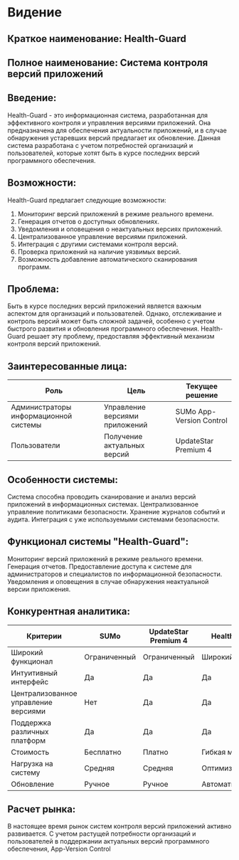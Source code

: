 # Видение

## Краткое наименование: Health-Guard

## Полное наименование: Система контроля версий приложений

## Введение:
Health-Guard - это информационная система, разработанная для эффективного контроля и управления версиями приложений. Она предназначена для обеспечения актуальности приложений, и в случае обнаружения устаревших версий предлагает их обновление. Данная система разработана с учетом потребностей организаций и пользователей, которые хотят быть в курсе последних версий программного обеспечения.

## Возможности:
Health-Guard предлагает следующие возможности:

1. Мониторинг версий приложений в режиме реального времени.
2. Генерация отчетов о доступных обновлениях.
3. Уведомления и оповещения о неактуальных версиях приложений.
4. Централизованное управление версиями приложений.
5. Интеграция с другими системами контроля версий.
6. Проверка приложений на наличие уязвимых версий.
7. Возможность добавление автоматического сканирования программ.

## Проблема:
Быть в курсе последних версий приложений является важным аспектом для организаций и пользователей. Однако, отслеживание и контроль версий может быть сложной задачей, особенно с учетом быстрого развития и обновления программного обеспечения. Health-Guard решает эту проблему, предоставляя эффективный механизм контроля версий приложений.

## Заинтересованные лица:

| Роль              | Цель               | Текущее решение |
|-------------------|--------------------|----------------|
| Администраторы информационной системы   | Управление  версиями   приложений    | SUMo  App-Version   Control         |
| Пользователи      | Получение   актуальных версий       | UpdateStar   Premium 4   |

## Особенности системы:

Система способна проводить сканирование и анализ версий приложений в информационных системах.
Централизованное управление политиками безопасности.
Хранение журналов событий и аудита.
Интеграция с уже используемыми системами безопасности.

## Функционал системы "Health-Guard":

Мониторинг версий приложений в режиме реального времени.
Генерация отчетов.
Предоставление доступа к системе для администраторов и специалистов по информационной безопасности.
Уведомления и оповещения в случае обнаружения неактуальной версии приложения.


## Конкурентная аналитика:

| Критерии             | SUMo                  | UpdateStar Premium 4 | Health-Guard |
|----------------------|-----------------------|----------------------|---------------------|
| Широкий функционал   | Ограниченный           | Ограниченный          | Широкий              |
| Интуитивный интерфейс| Да                    | Да                   | Да                  |
| Централизованное  управление версиями   | Нет                   | Да                   | Да                  |
| Поддержка различных платформ | Да                    | Да                   | Да                  |
| Стоимость            | Бесплатно              | Платно                | Гибкая модель        |
| Нагрузка на систему  | Средняя                | Средняя               | Оптимизированная     |
| Обновление           | Ручное                 | Ручное               | Автоматическое       |


## Расчет рынка:
В настоящее время рынок систем контроля версий приложений активно развивается. С учетом растущей потребности организаций и пользователей в поддержании актуальных версий программного обеспечения, App-Version Control
